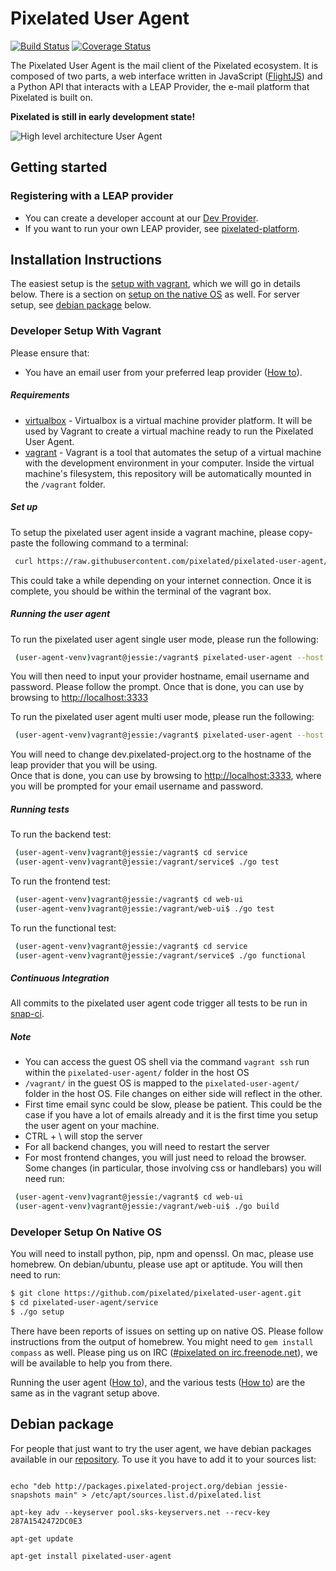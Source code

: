 Pixelated User Agent
====================

[![Build Status](https://snap-ci.com/pixelated/pixelated-user-agent/branch/master/build_image)](https://snap-ci.com/pixelated/pixelated-user-agent/branch/master) [
![Coverage Status](https://coveralls.io/repos/pixelated/pixelated-user-agent/badge.svg?branch=master)](https://coveralls.io/r/pixelated/pixelated-user-agent?branch=master)

The Pixelated User Agent is the mail client of the Pixelated ecosystem. It is composed of two parts, a web interface written in JavaScript ([FlightJS](https://flightjs.github.io/)) and a Python API that interacts with a LEAP Provider, the e-mail platform that Pixelated is built on.

**Pixelated is still in early development state!**

![High level architecture User Agent](https://pixelated-project.org/assets/images/pixelated-user-agent.png)



## Getting started

### Registering with a LEAP provider
  * You can create a developer account at our [Dev Provider](https://dev.pixelated-project.org/).
  * If you want to run your own LEAP provider, see [pixelated-platform](https://github.com/pixelated-project/pixelated-platform).

## Installation Instructions
The easiest setup is the [setup with vagrant](#developer-setup-with-vagrant), which we will go in details below. There is a section on [setup on the native OS](#developer-setup-on-native-os) as well.
For server setup, see [debian package](#debian-package) below.


### Developer Setup With Vagrant
Please ensure that:
  * You have an email user from your preferred leap provider ([How to](#registering-with-a-leap-provider)).

##### Requirements
  * [virtualbox](https://www.virtualbox.org/wiki/Downloads) - Virtualbox is a virtual machine provider platform. It will be used by Vagrant to create a virtual machine ready to run the Pixelated User Agent.
  * [vagrant](https://www.vagrantup.com/downloads.html) - Vagrant is a tool that automates the setup of a virtual machine with the development environment in your computer. Inside the virtual machine's filesystem, this repository will be automatically mounted in the `/vagrant` folder.
  
##### Set up
To setup the pixelated user agent inside a vagrant machine, please copy-paste the following command to a terminal:

```bash
 curl https://raw.githubusercontent.com/pixelated/pixelated-user-agent/master/vagrant_setup.sh | sh
```

This could take a while depending on your internet connection.
Once it is complete, you should be within the terminal of the vagrant box.

##### Running the user agent
To run the pixelated user agent single user mode, please run the following:

```bash
 (user-agent-venv)vagrant@jessie:/vagrant$ pixelated-user-agent --host 0.0.0.0
```
You will then need to input your provider hostname, email username and password. Please follow the prompt.
Once that is done, you can use by browsing to [http://localhost:3333](http://localhost:3333)
 
To run the pixelated user agent multi user mode, please run the following:
```bash
 (user-agent-venv)vagrant@jessie:/vagrant$ pixelated-user-agent --host 0.0.0.0 --multi-user --provider='dev.pixelated-project.org'
```
You will need to change dev.pixelated-project.org to the hostname of the leap provider that you will be using.   
Once that is done, you can use by browsing to [http://localhost:3333](http://localhost:3333), where you will be prompted for your email username and password.

##### Running tests
To run the backend test:

```bash
 (user-agent-venv)vagrant@jessie:/vagrant$ cd service
 (user-agent-venv)vagrant@jessie:/vagrant/service$ ./go test 
```

To run the frontend test:

```bash
 (user-agent-venv)vagrant@jessie:/vagrant$ cd web-ui
 (user-agent-venv)vagrant@jessie:/vagrant/web-ui$ ./go test 
```

To run the functional test:

```bash
 (user-agent-venv)vagrant@jessie:/vagrant$ cd service
 (user-agent-venv)vagrant@jessie:/vagrant/service$ ./go functional 
```

##### Continuous Integration
All commits to the pixelated user agent code trigger all tests to be run in [snap-ci](https://snap-ci.com/pixelated/pixelated-user-agent/branch/master).

##### Note
* You can access the guest OS shell via the command `vagrant ssh` run within the `pixelated-user-agent/` folder in the host OS
* `/vagrant/` in the guest OS is mapped to the `pixelated-user-agent/` folder in the host OS. File changes on either side will reflect in the other.
* First time email sync could be slow, please be patient. This could be the case if you have a lot of emails already and it is the first time you setup the user agent on your machine.
* CTRL + \ will stop the server
* For all backend changes, you will need to restart the server
* For most frontend changes, you will just need to reload the browser. Some changes (in particular, those involving css or handlebars) you will need run:
```bash
 (user-agent-venv)vagrant@jessie:/vagrant$ cd web-ui
 (user-agent-venv)vagrant@jessie:/vagrant/web-ui$ ./go build 
```

### Developer Setup On Native OS
You will need to install python, pip, npm and openssl. On mac, please use homebrew. On debian/ubuntu, please use apt or aptitude.
You will then need to run:

```bash
$ git clone https://github.com/pixelated/pixelated-user-agent.git
$ cd pixelated-user-agent/service
$ ./go setup
```

There have been reports of issues on setting up on native OS. Please follow instructions from the output of homebrew. You might need to `gem install compass` as well.
Please ping us on IRC ([#pixelated on irc.freenode.net](irc://irc.freenode.net/pixelated)), we will be available to help you from there.

Running the user agent ([How to](#running-the-user-agent)), and the various tests ([How to](#running-tests)) are the same as in the vagrant setup above.

## Debian package

For people that just want to try the user agent, we have debian packages available in our [repository](http://packages.pixelated-project.org/debian/). To use it you have to add it to your sources list:

```shell

echo "deb http://packages.pixelated-project.org/debian jessie-snapshots main" > /etc/apt/sources.list.d/pixelated.list

apt-key adv --keyserver pool.sks-keyservers.net --recv-key 287A1542472DC0E3

apt-get update

apt-get install pixelated-user-agent
```
